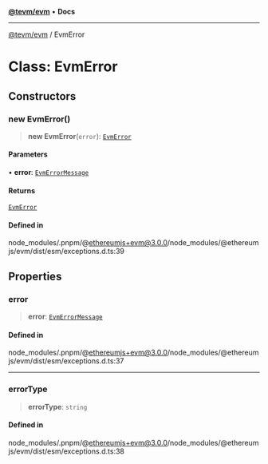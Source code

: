 [**@tevm/evm**](../README.md) • **Docs**

***

[@tevm/evm](../globals.md) / EvmError

# Class: EvmError

## Constructors

### new EvmError()

> **new EvmError**(`error`): [`EvmError`](EvmError.md)

#### Parameters

• **error**: [`EvmErrorMessage`](../enumerations/EvmErrorMessage.md)

#### Returns

[`EvmError`](EvmError.md)

#### Defined in

node\_modules/.pnpm/@ethereumjs+evm@3.0.0/node\_modules/@ethereumjs/evm/dist/esm/exceptions.d.ts:39

## Properties

### error

> **error**: [`EvmErrorMessage`](../enumerations/EvmErrorMessage.md)

#### Defined in

node\_modules/.pnpm/@ethereumjs+evm@3.0.0/node\_modules/@ethereumjs/evm/dist/esm/exceptions.d.ts:37

***

### errorType

> **errorType**: `string`

#### Defined in

node\_modules/.pnpm/@ethereumjs+evm@3.0.0/node\_modules/@ethereumjs/evm/dist/esm/exceptions.d.ts:38

